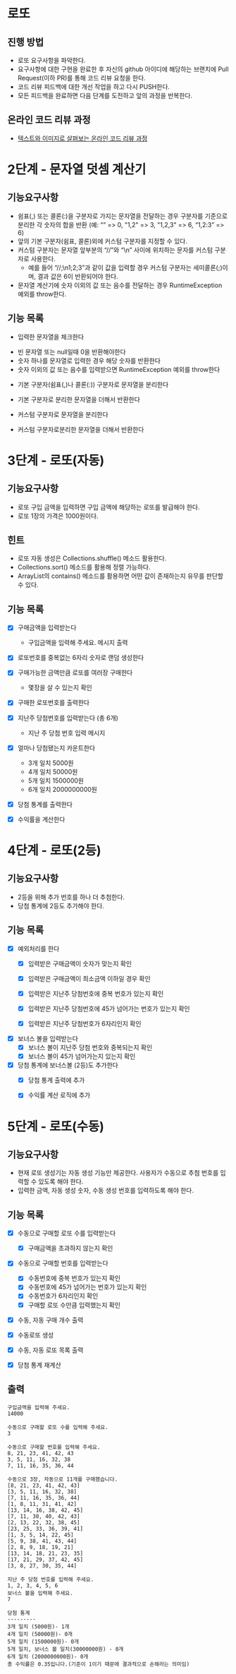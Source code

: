# 로또
## 진행 방법
* 로또 요구사항을 파악한다.
* 요구사항에 대한 구현을 완료한 후 자신의 github 아이디에 해당하는 브랜치에 Pull Request(이하 PR)를 통해 코드 리뷰 요청을 한다.
* 코드 리뷰 피드백에 대한 개선 작업을 하고 다시 PUSH한다.
* 모든 피드백을 완료하면 다음 단계를 도전하고 앞의 과정을 반복한다.

## 온라인 코드 리뷰 과정
* [텍스트와 이미지로 살펴보는 온라인 코드 리뷰 과정](https://github.com/next-step/nextstep-docs/tree/master/codereview)

# 2단계 - 문자열 덧셈 계산기
## 기능요구사항
* 쉼표(,) 또는 콜론(:)을 구분자로 가지는 문자열을 전달하는 경우 구분자를 기준으로 분리한 각 숫자의 합을 반환 (예: “” => 0, "1,2" => 3, "1,2,3" => 6, “1,2:3” => 6)
* 앞의 기본 구분자(쉼표, 콜론)외에 커스텀 구분자를 지정할 수 있다.
* 커스텀 구분자는 문자열 앞부분의 “//”와 “\n” 사이에 위치하는 문자를 커스텀 구분자로 사용한다.
  - 예를 들어 “//;\n1;2;3”과 같이 값을 입력할 경우 커스텀 구분자는 세미콜론(;)이며, 결과 값은 6이 반환되어야 한다.
* 문자열 계산기에 숫자 이외의 값 또는 음수를 전달하는 경우 RuntimeException 예외를 throw한다.

## 기능 목록
* 입력한 문자열을 체크한다
- 빈 문자열 또는 null일때 0을 반환해야한다
- 숫자 하나를 문자열로 입력한 경우 해당 숫자를 반환한다
- 숫자 이외의 값 또는 음수를 입력받으면 RuntimeException 예외를 throw한다
* 기본 구분자(쉼표(,)나 콜론(:)) 구분자로 문자열을 분리한다
- 기본 구분자로 분리한 문자열을 더해서 반환한다
* 커스텀 구분자로 문자열을 분리한다
- 커스텀 구분자로분리한 문자열을 더해서 반환한다

# 3단계 - 로또(자동)
## 기능요구사항
* 로또 구입 금액을 입력하면 구입 금액에 해당하는 로또를 발급해야 한다.
* 로또 1장의 가격은 1000원이다.

## 힌트
* 로또 자동 생성은 Collections.shuffle() 메소드 활용한다.
* Collections.sort() 메소드를 활용해 정렬 가능하다.
* ArrayList의 contains() 메소드를 활용하면 어떤 값이 존재하는지 유무를 판단할 수 있다.

## 기능 목록
- [x] 구매금액을 입력받는다
  - 구입금액을 입력해 주세요. 메시지 출력

- [x] 로또번호를 중복없는 6자리 숫자로 랜덤 생성한다

- [x] 구매가능한 금액만큼 로또를 여러장 구매한다
  - 몇장을 살 수 있는지 확인


- [x] 구매한 로또번호를 출력한다


- [x] 지난주 당첨번호를 입력받는다
  (총 6개)
  - 지난 주 당첨 번호 입력 메시지

- [x] 얼마나 당첨됐는지 카운트한다
  - 3개 일치 5000원
  - 4개 일치 50000원
  - 5개 일치 1500000원
  - 6개 일치 2000000000원

- [x] 당첨 통계를 출력한다

- [x] 수익률을 계산한다

# 4단계 - 로또(2등)
## 기능요구사항
* 2등을 위해 추가 번호를 하나 더 추첨한다.
* 당첨 통계에 2등도 추가해야 한다.


## 기능 목록
- [x] 예외처리를 한다
    - [x] 입력받은 구매금액이 숫자가 맞는지 확인
    - [x] 입력받은 구매금액이 최소금액 이하일 경우 확인
    - [x] 입력받은 지난주 당첨번호에 중복 번호가 있는지 확인
    - [x] 입력받은 지난주 당첨번호에 45가 넘어가는 번호가 있는지 확인
    - [x] 입력받은 지난주 당첨번호가 6자리인지 확인


- [x] 보너스 볼을 입력받는다
    - [x] 보너스 볼이 지난주 당첨 번호와 중복되는지 확인
    - [x] 보너스 볼이 45가 넘어가는지 있는지 확인

- [x] 당첨 통계에 보너스볼 (2등)도 추가한다
    - [x] 당첨 통계 출력에 추가
    - [x] 수익률 계산 로직에 추가


# 5단계 - 로또(수동)
## 기능요구사항
* 현재 로또 생성기는 자동 생성 기능만 제공한다. 사용자가 수동으로 추첨 번호를 입력할 수 있도록 해야 한다.
* 입력한 금액, 자동 생성 숫자, 수동 생성 번호를 입력하도록 해야 한다.

## 기능 목록
- [x] 수동으로 구매할 로또 수를 입력받는다
	- [x] 구매금액을 초과하지 않는지 확인
- [x] 수동으로 구매할 번호를 입력받는다
    - [x] 수동번호에 중복 번호가 있는지 확인
    - [x] 수동번호에 45가 넘어가는 번호가 있는지 확인
    - [x] 수동번호가 6자리인지 확인
    - [x] 구매할 로또 수만큼 입력했는지 확인
- [x] 수동, 자동 구매 개수 출력
- [x] 수동로또 생성
- [x] 수동, 자동 로또 목록 출력
- [x] 당첨 통계 재계산


## 출력
``` 
구입금액을 입력해 주세요.
14000

수동으로 구매할 로또 수를 입력해 주세요.
3

수동으로 구매할 번호를 입력해 주세요.
8, 21, 23, 41, 42, 43
3, 5, 11, 16, 32, 38
7, 11, 16, 35, 36, 44

수동으로 3장, 자동으로 11개를 구매했습니다.
[8, 21, 23, 41, 42, 43]
[3, 5, 11, 16, 32, 38]
[7, 11, 16, 35, 36, 44]
[1, 8, 11, 31, 41, 42]
[13, 14, 16, 38, 42, 45]
[7, 11, 30, 40, 42, 43]
[2, 13, 22, 32, 38, 45]
[23, 25, 33, 36, 39, 41]
[1, 3, 5, 14, 22, 45]
[5, 9, 38, 41, 43, 44]
[2, 8, 9, 18, 19, 21]
[13, 14, 18, 21, 23, 35]
[17, 21, 29, 37, 42, 45]
[3, 8, 27, 30, 35, 44]

지난 주 당첨 번호를 입력해 주세요.
1, 2, 3, 4, 5, 6
보너스 볼을 입력해 주세요.
7

당첨 통계
---------
3개 일치 (5000원)- 1개
4개 일치 (50000원)- 0개
5개 일치 (1500000원)- 0개
5개 일치, 보너스 볼 일치(30000000원) - 0개
6개 일치 (2000000000원)- 0개
총 수익률은 0.35입니다.(기준이 1이기 때문에 결과적으로 손해라는 의미임)
```